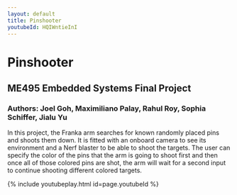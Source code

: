 ```yaml
---
layout: default
title: Pinshooter
youtubeId: HQIWntieInI
---
```


# Pinshooter
## ME495 Embedded Systems Final Project
### Authors: Joel Goh, Maximiliano Palay, Rahul Roy, Sophia Schiffer, Jialu Yu

In this project, the Franka arm searches for known randomly placed pins and shoots them down. It is fitted with an onboard camera to see its environment and a Nerf blaster to be able to shoot the targets. The user can specify the color of the pins that the arm is going to shoot first and then once all of those colored pins are shot, the arm will wait for a second input to continue shooting different colored targets.


{% include youtubeplay.html id=page.youtubeId %}



